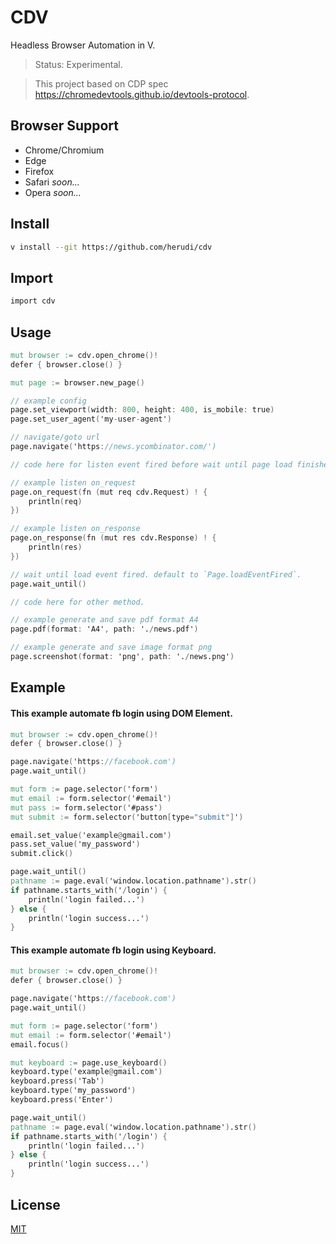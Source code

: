 # CDV

Headless Browser Automation in V.

> Status: Experimental.

> This project based on CDP spec https://chromedevtools.github.io/devtools-protocol.

## Browser Support
- Chrome/Chromium
- Edge
- Firefox
- Safari <i>soon...</i>
- Opera <i>soon...</i>

## Install
```bash
v install --git https://github.com/herudi/cdv
```

## Import
```v
import cdv
```

## Usage
```v
mut browser := cdv.open_chrome()!
defer { browser.close() }

mut page := browser.new_page()

// example config
page.set_viewport(width: 800, height: 400, is_mobile: true)
page.set_user_agent('my-user-agent')

// navigate/goto url
page.navigate('https://news.ycombinator.com/')

// code here for listen event fired before wait until page load finished.

// example listen on_request
page.on_request(fn (mut req cdv.Request) ! {
	println(req)
})

// example listen on_response
page.on_response(fn (mut res cdv.Response) ! {
	println(res)
})

// wait until load event fired. default to `Page.loadEventFired`.
page.wait_until()

// code here for other method.

// example generate and save pdf format A4
page.pdf(format: 'A4', path: './news.pdf')

// example generate and save image format png
page.screenshot(format: 'png', path: './news.png')

```
## Example
#### This example automate fb login using DOM Element.
```v
mut browser := cdv.open_chrome()!
defer { browser.close() }

page.navigate('https://facebook.com')
page.wait_until()

mut form := page.selector('form')
mut email := form.selector('#email')
mut pass := form.selector('#pass')
mut submit := form.selector('button[type="submit"]')

email.set_value('example@gmail.com')
pass.set_value('my_password')
submit.click()

page.wait_until()
pathname := page.eval('window.location.pathname').str()
if pathname.starts_with('/login') {
	println('login failed...')
} else {
	println('login success...')
}
```

#### This example automate fb login using Keyboard.
```v
mut browser := cdv.open_chrome()!
defer { browser.close() }

page.navigate('https://facebook.com')
page.wait_until()

mut form := page.selector('form')
mut email := form.selector('#email')
email.focus()

mut keyboard := page.use_keyboard()
keyboard.type('example@gmail.com')
keyboard.press('Tab')
keyboard.type('my_password')
keyboard.press('Enter')

page.wait_until()
pathname := page.eval('window.location.pathname').str()
if pathname.starts_with('/login') {
	println('login failed...')
} else {
	println('login success...')
}
```

## License

[MIT](LICENSE)